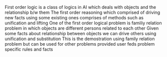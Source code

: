 First order logic is a class of logics in AI which deals with objects and the relationship b/w them 
The first order reasoning which comprised of driving new facts using some existing ones comprises of methods such as unification and lifting
One of the first order logical problem is familiy relation problem in which objects are different persons related to each other
Given some facts about relationship between objects we can drive others using unification and substitution 
This is the demostration using family relation problem but can be used for other problems provided user feds problem specific rules and facts
